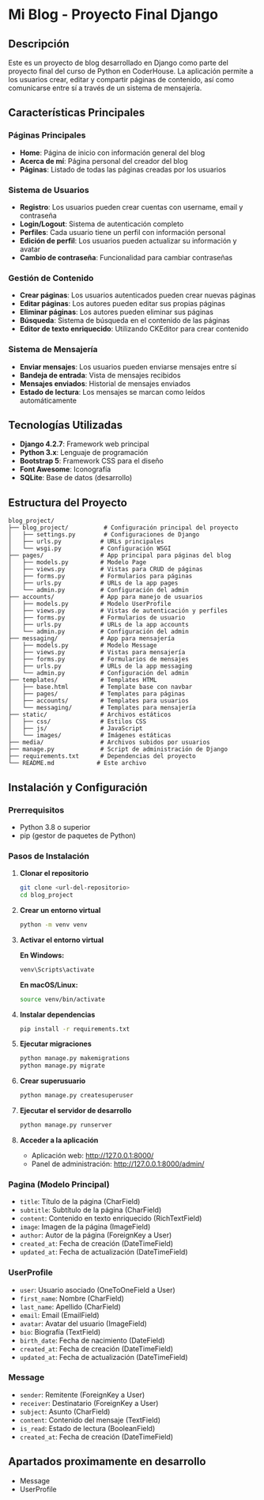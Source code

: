 # Mi Blog - Proyecto Final Django

## Descripción

Este es un proyecto de blog desarrollado en Django como parte del proyecto final del curso de Python en CoderHouse. La aplicación permite a los usuarios crear, editar y compartir páginas de contenido, así como comunicarse entre sí a través de un sistema de mensajería.

## Características Principales

### Páginas Principales
- **Home**: Página de inicio con información general del blog
- **Acerca de mí**: Página personal del creador del blog
- **Páginas**: Listado de todas las páginas creadas por los usuarios

### Sistema de Usuarios
- **Registro**: Los usuarios pueden crear cuentas con username, email y contraseña
- **Login/Logout**: Sistema de autenticación completo
- **Perfiles**: Cada usuario tiene un perfil con información personal
- **Edición de perfil**: Los usuarios pueden actualizar su información y avatar
- **Cambio de contraseña**: Funcionalidad para cambiar contraseñas

### Gestión de Contenido
- **Crear páginas**: Los usuarios autenticados pueden crear nuevas páginas
- **Editar páginas**: Los autores pueden editar sus propias páginas
- **Eliminar páginas**: Los autores pueden eliminar sus páginas
- **Búsqueda**: Sistema de búsqueda en el contenido de las páginas
- **Editor de texto enriquecido**: Utilizando CKEditor para crear contenido

### Sistema de Mensajería
- **Enviar mensajes**: Los usuarios pueden enviarse mensajes entre sí
- **Bandeja de entrada**: Vista de mensajes recibidos
- **Mensajes enviados**: Historial de mensajes enviados
- **Estado de lectura**: Los mensajes se marcan como leídos automáticamente

## Tecnologías Utilizadas

- **Django 4.2.7**: Framework web principal
- **Python 3.x**: Lenguaje de programación
- **Bootstrap 5**: Framework CSS para el diseño
- **Font Awesome**: Iconografía
- **SQLite**: Base de datos (desarrollo)

## Estructura del Proyecto

```
blog_project/
├── blog_project/          # Configuración principal del proyecto
│   ├── settings.py        # Configuraciones de Django
│   ├── urls.py           # URLs principales
│   └── wsgi.py           # Configuración WSGI
├── pages/                # App principal para páginas del blog
│   ├── models.py         # Modelo Page
│   ├── views.py          # Vistas para CRUD de páginas
│   ├── forms.py          # Formularios para páginas
│   ├── urls.py           # URLs de la app pages
│   └── admin.py          # Configuración del admin
├── accounts/             # App para manejo de usuarios
│   ├── models.py         # Modelo UserProfile
│   ├── views.py          # Vistas de autenticación y perfiles
│   ├── forms.py          # Formularios de usuario
│   ├── urls.py           # URLs de la app accounts
│   └── admin.py          # Configuración del admin
├── messaging/            # App para mensajería
│   ├── models.py         # Modelo Message
│   ├── views.py          # Vistas para mensajería
│   ├── forms.py          # Formularios de mensajes
│   ├── urls.py           # URLs de la app messaging
│   └── admin.py          # Configuración del admin
├── templates/            # Templates HTML
│   ├── base.html         # Template base con navbar
│   ├── pages/            # Templates para páginas
│   ├── accounts/         # Templates para usuarios
│   └── messaging/        # Templates para mensajería
├── static/               # Archivos estáticos
│   ├── css/              # Estilos CSS
│   ├── js/               # JavaScript
│   └── images/           # Imágenes estáticas
├── media/                # Archivos subidos por usuarios
├── manage.py             # Script de administración de Django
├── requirements.txt      # Dependencias del proyecto
└── README.md            # Este archivo
```

## Instalación y Configuración

### Prerrequisitos
- Python 3.8 o superior
- pip (gestor de paquetes de Python)

### Pasos de Instalación

1. **Clonar el repositorio**
   ```bash
   git clone <url-del-repositorio>
   cd blog_project
   ```

2. **Crear un entorno virtual**
   ```bash
   python -m venv venv
   ```

3. **Activar el entorno virtual**
   
   **En Windows:**
   ```bash
   venv\Scripts\activate
   ```
   
   **En macOS/Linux:**
   ```bash
   source venv/bin/activate
   ```

4. **Instalar dependencias**
   ```bash
   pip install -r requirements.txt
   ```

5. **Ejecutar migraciones**
   ```bash
   python manage.py makemigrations
   python manage.py migrate
   ```

6. **Crear superusuario**
   ```bash
   python manage.py createsuperuser
   ```

7. **Ejecutar el servidor de desarrollo**
   ```bash
   python manage.py runserver
   ```

8. **Acceder a la aplicación**
   - Aplicación web: http://127.0.0.1:8000/
   - Panel de administración: http://127.0.0.1:8000/admin/

### Pagina (Modelo Principal)
- `title`: Título de la página (CharField)
- `subtitle`: Subtítulo de la página (CharField)
- `content`: Contenido en texto enriquecido (RichTextField)
- `image`: Imagen de la página (ImageField)
- `author`: Autor de la página (ForeignKey a User)
- `created_at`: Fecha de creación (DateTimeField)
- `updated_at`: Fecha de actualización (DateTimeField)

### UserProfile
- `user`: Usuario asociado (OneToOneField a User)
- `first_name`: Nombre (CharField)
- `last_name`: Apellido (CharField)
- `email`: Email (EmailField)
- `avatar`: Avatar del usuario (ImageField)
- `bio`: Biografía (TextField)
- `birth_date`: Fecha de nacimiento (DateField)
- `created_at`: Fecha de creación (DateTimeField)
- `updated_at`: Fecha de actualización (DateTimeField)

### Message
- `sender`: Remitente (ForeignKey a User)
- `receiver`: Destinatario (ForeignKey a User)
- `subject`: Asunto (CharField)
- `content`: Contenido del mensaje (TextField)
- `is_read`: Estado de lectura (BooleanField)
- `created_at`: Fecha de creación (DateTimeField)

## Apartados proximamente en desarrollo
- Message
- UserProfile
